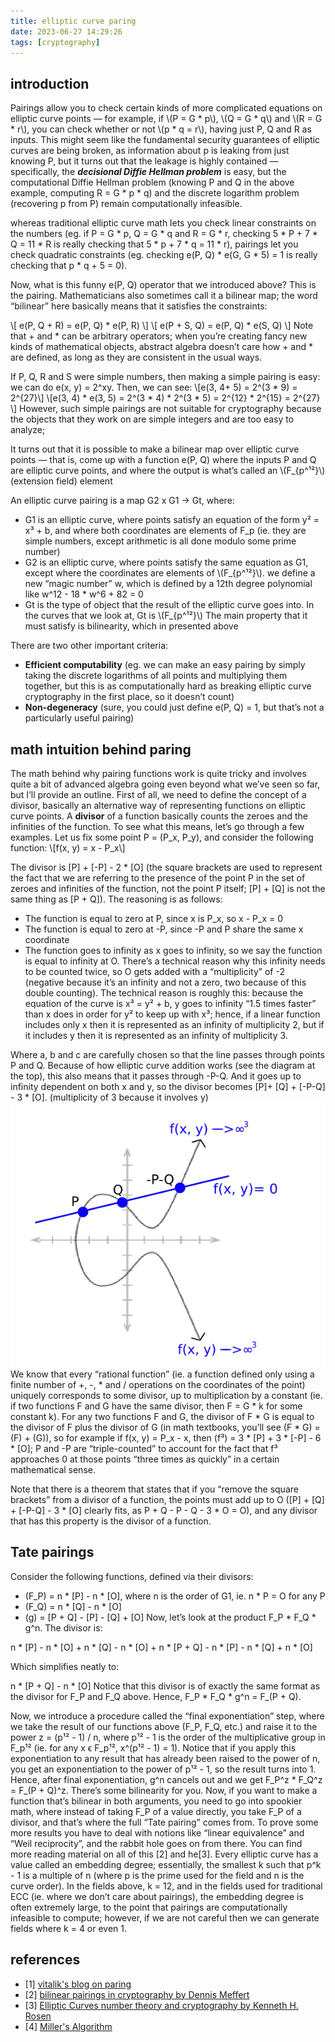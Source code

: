 ```yaml
---
title: elliptic curve paring
date: 2023-06-27 14:29:26
tags: [cryptography]
---
```

<script
  src="https://cdn.mathjax.org/mathjax/latest/MathJax.js?config=TeX-AMS-MML_HTMLorMML"
  type="text/javascript">
</script>

## introduction

Pairings allow you to check certain kinds of more complicated equations on elliptic curve points — for example, if \\(P = G * p\\), \\(Q = G * q\\) and \\(R = G * r\\), you can check whether or not \\(p * q = r\\), having just P, Q and R as inputs. This might seem like the fundamental security guarantees of elliptic curves are being broken, as information about p is leaking from just knowing P, but it turns out that the leakage is highly contained — specifically, the ***decisional Diffie Hellman problem*** is easy, but the computational Diffie Hellman problem (knowing P and Q in the above example, computing R = G * p * q) and the discrete logarithm problem (recovering p from P) remain computationally infeasible.

 whereas traditional elliptic curve math lets you check linear constraints on the numbers (eg. if P = G * p, Q = G * q and R = G * r, checking 5 * P + 7 * Q = 11 * R is really checking that 5 * p + 7 * q = 11 * r), pairings let you check quadratic constraints (eg. checking e(P, Q) * e(G, G * 5) = 1 is really checking that p * q + 5 = 0).

 Now, what is this funny e(P, Q) operator that we introduced above? This is the pairing. Mathematicians also sometimes call it a bilinear map; the word “bilinear” here basically means that it satisfies the constraints:

\\[ e(P, Q + R) = e(P, Q) * e(P, R) \\]
\\[ e(P + S, Q) = e(P, Q) * e(S, Q) \\]
Note that + and * can be arbitrary operators; when you’re creating fancy new kinds of mathematical objects, abstract algebra doesn’t care how + and * are defined, as long as they are consistent in the usual ways.

If P, Q, R and S were simple numbers, then making a simple pairing is easy: we can do e(x, y) = 2^xy. Then, we can see:
\\[e(3, 4+ 5) = 2^(3 * 9) = 2^{27}\\]
\\[e(3, 4) * e(3, 5) = 2^(3 * 4) * 2^(3 * 5) = 2^{12} * 2^{15} = 2^{27} \\]
However, such simple pairings are not suitable for cryptography because the objects that they work on are simple integers and are too easy to analyze;

It turns out that it is possible to make a bilinear map over elliptic curve points — that is, come up with a function e(P, Q) where the inputs P and Q are elliptic curve points, and where the output is what’s called an \\(F_{p^¹²}\\) (extension field) element

An elliptic curve pairing is a map G2 x G1 -> Gt, where:
- G1 is an elliptic curve, where points satisfy an equation of the form y² = x³ + b, and where both coordinates are elements of F_p (ie. they are simple numbers, except arithmetic is all done modulo some prime number)
- G2 is an elliptic curve, where points satisfy the same equation as G1, except where the coordinates are elements of \\(F_{p^¹²}\\). we define a new “magic number” w, which is defined by a 12th degree polynomial like w^12 - 18 * w^6 + 82 = 0
- Gt is the type of object that the result of the elliptic curve goes into. In the curves that we look at, Gt is \\(F_{p^¹²}\\)
The main property that it must satisfy is bilinearity, which in presented above

There are two other important criteria:
- **Efficient computability** (eg. we can make an easy pairing by simply taking the discrete logarithms of all points and multiplying them together, but this is as computationally hard as breaking elliptic curve cryptography in the first place, so it doesn’t count)
- **Non-degeneracy** (sure, you could just define e(P, Q) = 1, but that’s not a particularly useful pairing)

## math intuition behind paring
The math behind why pairing functions work is quite tricky and involves quite a bit of advanced algebra going even beyond what we’ve seen so far, but I’ll provide an outline. First of all, we need to define the concept of a divisor, basically an alternative way of representing functions on elliptic curve points. A **divisor** of a function basically counts the zeroes and the infinities of the function. To see what this means, let’s go through a few examples. Let us fix some point P = (P_x, P_y), and consider the following function:
\\[f(x, y) = x - P_x\\]

The divisor is [P] + [-P] - 2 * [O] (the square brackets are used to represent the fact that we are referring to the presence of the point P in the set of zeroes and infinities of the function, not the point P itself; [P] + [Q] is not the same thing as [P + Q]). The reasoning is as follows:
- The function is equal to zero at P, since x is P_x, so x - P_x = 0
- The function is equal to zero at -P, since -P and P share the same x coordinate
- The function goes to infinity as x goes to infinity, so we say the function is equal to infinity at O. There’s a technical reason why this infinity needs to be counted twice, so O gets added with a “multiplicity” of -2 (negative because it’s an infinity and not a zero, two because of this double counting).
The technical reason is roughly this: because the equation of the curve is x³ = y² + b, y goes to infinity “1.5 times faster” than x does in order for y² to keep up with x³; hence, if a linear function includes only x then it is represented as an infinity of multiplicity 2, but if it includes y then it is represented as an infinity of multiplicity 3.

Where a, b and c are carefully chosen so that the line passes through points P and Q. Because of how elliptic curve addition works (see the diagram at the top), this also means that it passes through -P-Q. And it goes up to infinity dependent on both x and y, so the divisor becomes [P]+ [Q] + [-P-Q] - 3 * [O]. (multiplicity of 3 because it involves y)
![ec_pariling](/images/cryptography/elliptic_curve/paring_ec.png)
We know that every “rational function” (ie. a function defined only using a finite number of +, -, * and / operations on the coordinates of the point) uniquely corresponds to some divisor, up to multiplication by a constant (ie. if two functions F and G have the same divisor, then F = G * k for some constant k).
For any two functions F and G, the divisor of F * G is equal to the divisor of F plus the divisor of G (in math textbooks, you’ll see (F * G) = (F) + (G)), so for example if f(x, y) = P_x - x, then (f³) = 3 * [P] + 3 * [-P] - 6 * [O]; P and -P are “triple-counted” to account for the fact that f³ approaches 0 at those points “three times as quickly” in a certain mathematical sense.

Note that there is a theorem that states that if you “remove the square brackets” from a divisor of a function, the points must add up to O ([P] + [Q] + [-P-Q] - 3 * [O] clearly fits, as P + Q - P - Q - 3 * O = O), and any divisor that has this property is the divisor of a function.

## Tate pairings
Consider the following functions, defined via their divisors:
- (F_P) = n * [P] - n * [O], where n is the order of G1, ie. n * P = O for any P
- (F_Q) = n * [Q] - n * [O]
- (g) = [P + Q] - [P] - [Q] + [O]
Now, let’s look at the product F_P * F_Q * g^n. The divisor is:

n * [P] - n * [O] + n * [Q] - n * [O] + n * [P + Q] - n * [P] - n * [Q] + n * [O]

Which simplifies neatly to:

n * [P + Q] - n * [O]
Notice that this divisor is of exactly the same format as the divisor for F_P and F_Q above. Hence, F_P * F_Q * g^n = F_(P + Q).

Now, we introduce a procedure called the “final exponentiation” step, where we take the result of our functions above (F_P, F_Q, etc.) and raise it to the power z = (p¹² - 1) / n, where p¹² - 1 is the order of the multiplicative group in F_p¹² (ie. for any x ϵ F_p¹², x^(p¹² - 1) = 1). Notice that if you apply this exponentiation to any result that has already been raised to the power of n, you get an exponentiation to the power of p¹² - 1, so the result turns into 1. Hence, after final exponentiation, g^n cancels out and we get F_P^z * F_Q^z = F_(P + Q)^z. There’s some bilinearity for you.
Now, if you want to make a function that’s bilinear in both arguments, you need to go into spookier math, where instead of taking F_P of a value directly, you take F_P of a divisor, and that’s where the full “Tate pairing” comes from. To prove some more results you have to deal with notions like “linear equivalence” and “Weil reciprocity”, and the rabbit hole goes on from there. You can find more reading material on all of this [2] and he[3].
Every elliptic curve has a value called an embedding degree; essentially, the smallest k such that p^k - 1 is a multiple of n (where p is the prime used for the field and n is the curve order). In the fields above, k = 12, and in the fields used for traditional ECC (ie. where we don’t care about pairings), the embedding degree is often extremely large, to the point that pairings are computationally infeasible to compute; however, if we are not careful then we can generate fields where k = 4 or even 1.

## references
- [1] [vitalik's blog on paring](https://medium.com/@VitalikButerin/exploring-elliptic-curve-pairings-c73c1864e627)
- [2] [bilinear pairings in cryptography by Dennis Meffert](https://www.math.ru.nl/~bosma/Students/MScThesis_DennisMeffert.pdf)
- [3] [Elliptic Curves number theory and cryptography by Kenneth H. Rosen](https://people.cs.nctu.edu.tw/~rjchen/ECC2012S/Elliptic%20Curves%20Number%20Theory%20And%20Cryptography%202n.pdf)
- [4] [Miller's Algorithm](https://crypto.stanford.edu/pbc/notes/ep/miller.html)